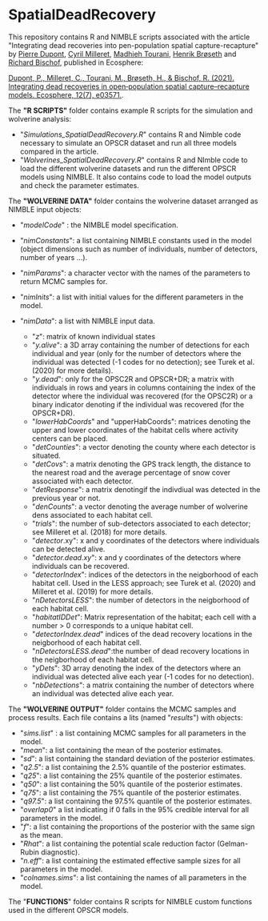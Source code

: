 # SpatialDeadRecovery
This repository contains R and NIMBLE scripts associated with the article "Integrating dead recoveries into pen-population spatial capture-recapture" by [Pierre Dupont](https://www.researchgate.net/profile/Pierre-Dupont-6), [Cyril Milleret](https://www.researchgate.net/profile/Cyril-Milleret), [Madhieh Tourani](https://www.researchgate.net/profile/Mahdieh-Tourani/research), [Henrik Brøseth](https://www.researchgate.net/profile/Henrik-Broseth) and [Richard Bischof](https://www.researchgate.net/profile/Richard-Bischof-2), published in Ecosphere:

[Dupont, P., Milleret, C., Tourani, M., Brøseth, H., & Bischof, R. (2021). Integrating dead recoveries in open‐population spatial capture–recapture models. Ecosphere, 12(7), e03571.](https://esajournals.onlinelibrary.wiley.com/doi/10.1002/ecs2.3571).




The **"R SCRIPTS"** folder contains example R scripts for the simulation and wolverine analysis:

- "_Simulations_SpatialDeadRecovery.R_" contains R and Nimble code necessary to simulate an OPSCR dataset and run all three models compared in the article.
- "_Wolverines_SpatialDeadRecovery.R_" contains R and NImble code to load the different wolverine datasets and run the different OPSCR models using NIMBLE. It also contains code to load the model outputs and check the parameter estimates.





The **"WOLVERINE DATA"** folder contains the wolverine dataset arranged as NIMBLE input objects:

- "_modelCode_" : the NIMBLE model specification.

- "_nimConstants_": a list containing NIMBLE constants used in the model (object dimensions such as number of individuals, number of detectors, number of years ...).

- "_nimParams_": a character vector with the names of the parameters to return MCMC samples for.

- "_nimInits_": a list with initial values for the different parameters in the model.

- "_nimData_": a list with NIMBLE input data.
    - "_z_": matrix of known individual states
    - "_y.alive_": a 3D array containing the number of detections for each individual and year (only for the number of detectors where the individual was detected (-1 codes for no detection); see Turek et al. (2020) for more details).
    - "_y.dead_": only for the OPSC2R and OPSCR+DR; a matrix with individuals in rows and years in columns containing the index of the detector where the individual was recovered (for the OPSC2R) or a binary indicator denoting if the individual was recovered (for the OPSCR+DR).
    - "_lowerHabCoords_" and "upperHabCoords": matrices denoting the upper and lower coordinates of the habitat cells where activity centers can be placed.
    - "_detCounties_": a vector denoting the county where each detector is situated.
    - "_detCovs_": a matrix denoting the GPS track length, the distance to the nearest road and the average percentage of snow cover associated with each detector.
    - "_detResponse_": a matrix denotingif the indivdiual was detected in the previous year or not.
    - "_denCounts_": a vector denoting the average number of wolverine dens associated to each habitat cell.
    - "_trials_": the number of sub-detectors associated to each detector; see Milleret et al. (2018) for more details.
    - "_detector_.xy": x and y coordinates of the detectors where individuals can be detected alive.
    - "_detector.dead.xy_": x and y coordinates of the detectors where individuals can be recovered.
    - "_detectorIndex_": indices of the detectors in the neigborhood of each habitat cell. Used in the LESS approach; see Turek et al. (2020) and Milleret et al. (2019) for more details.
    - "_nDetectorsLESS_": the number of detectors in the neigborhood of each habitat cell.
    - "_habitatIDDet_": Matrix representation of the habitat; each cell with a number > 0 corresponds to a unique habitat cell.
    - "_detectorIndex.dead_" indices of the dead recovery locations in the neigborhood of each habitat cell.
    - "_nDetectorsLESS.dead_":the number of dead recovery locations in the neigborhood of each habitat cell.
    - "_yDets_": 3D array denoting  the index of the detectors where an individual was detected alive each year (-1 codes for no detection).
    - "_nbDetections_": a matrix containing the number of detectors where an individual was detected alive each year.



The **"WOLVERINE OUTPUT"** folder contains the MCMC samples and process results.
Each file contains a lits (named "_results_") with objects:
- "_sims.list_" : a list containing MCMC samples for all parameters in the model.
- "_mean_": a list containing the  mean of the posterior estimates.
- "_sd_": a list containing the standard deviation of the posterior estimates.
- "_q2.5_": a list containing the 2.5% quantile of the posterior estimates.
- "_q25_": a list containing the 25% quantile of the posterior estimates.
- "_q50_": a list containing the 50% quantile of the posterior estimates.
- "_q75_": a list containing the 75% quantile of the posterior estimates.
- "_q97.5_": a list containing the 97.5% quantile of the posterior estimates.
- "_overlap0_" a list indicating if 0 falls in the 95% credible interval for all parameters in the model.
- "_f_": a list containing the proportions of the posterior with the same sign as the mean.
- "_Rhat_": a list containing the potential scale reduction factor (Gelman-Rubin diagnostic).
- "_n.eff_": a list containing the estimated effective sample sizes for all parameters in the model.
- "_colnames.sims_": a list containing the names of all parameters in the model.



The "**FUNCTIONS**" folder contains R scripts for NIMBLE custom functions used in the different OPSCR models.

